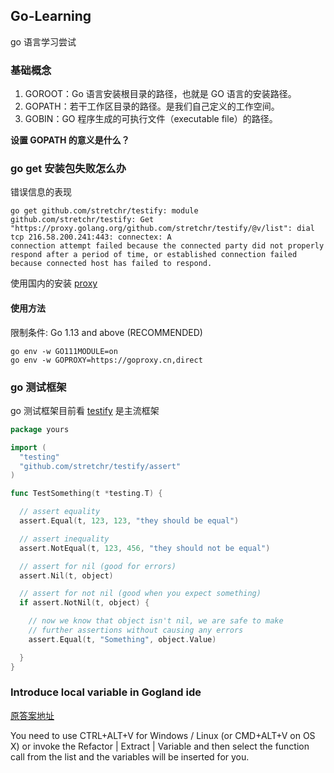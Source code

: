 ## Go-Learning

go 语言学习尝试

### 基础概念

1. GOROOT：Go 语言安装根目录的路径，也就是 GO 语言的安装路径。
2. GOPATH：若干工作区目录的路径。是我们自己定义的工作空间。
3. GOBIN：GO 程序生成的可执行文件（executable file）的路径。

**设置 GOPATH 的意义是什么？**


### go get 安装包失败怎么办

错误信息的表现

```shell script
go get github.com/stretchr/testify: module github.com/stretchr/testify: Get "https://proxy.golang.org/github.com/stretchr/testify/@v/list": dial tcp 216.58.200.241:443: connectex: A
connection attempt failed because the connected party did not properly respond after a period of time, or established connection failed because connected host has failed to respond.
```

使用国内的安装 [proxy](https://github.com/goproxy/goproxy.cn)

#### 使用方法

限制条件: Go 1.13 and above (RECOMMENDED)

```shell script
go env -w GO111MODULE=on
go env -w GOPROXY=https://goproxy.cn,direct
```

### go 测试框架

go 测试框架目前看 [testify](https://github.com/stretchr/testify) 是主流框架

```go
package yours

import (
  "testing"
  "github.com/stretchr/testify/assert"
)

func TestSomething(t *testing.T) {

  // assert equality
  assert.Equal(t, 123, 123, "they should be equal")

  // assert inequality
  assert.NotEqual(t, 123, 456, "they should not be equal")

  // assert for nil (good for errors)
  assert.Nil(t, object)

  // assert for not nil (good when you expect something)
  if assert.NotNil(t, object) {

    // now we know that object isn't nil, we are safe to make
    // further assertions without causing any errors
    assert.Equal(t, "Something", object.Value)

  }
}
```

### Introduce local variable in Gogland ide

[原答案地址](https://stackoverflow.com/questions/44657806/introduce-local-variable-in-gogland-ide)

You need to use CTRL+ALT+V for Windows / Linux (or CMD+ALT+V on OS X) or invoke the Refactor | Extract | Variable and then select the function call from the list and the variables will be inserted for you.


